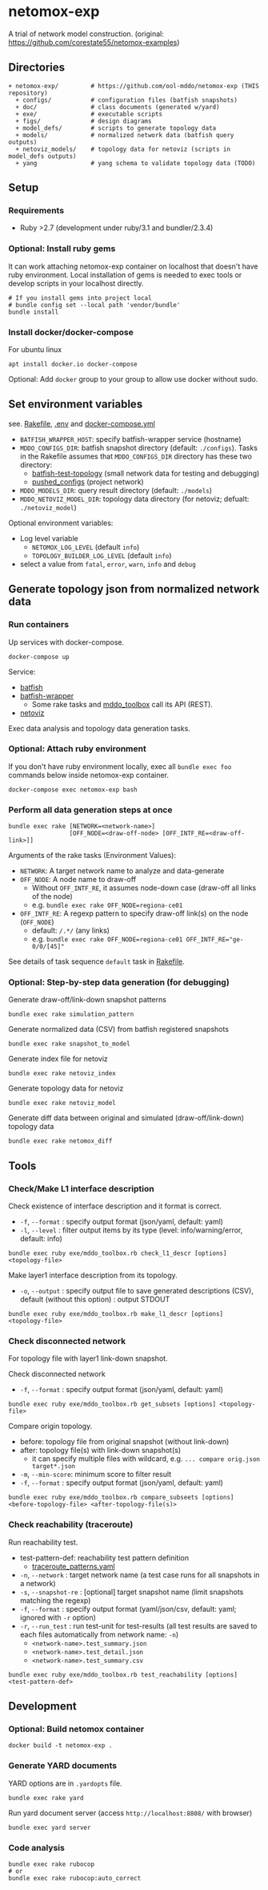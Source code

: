 # netomox-exp

A trial of network model construction. (original: https://github.com/corestate55/netomox-examples)

## Directories

```text
+ netomox-exp/         # https://github.com/ool-mddo/netomox-exp (THIS repository)
  + configs/           # configuration files (batfish snapshots)
  + doc/               # class documents (generated w/yard)
  + exe/               # executable scripts
  + figs/              # design diagrams
  + model_defs/        # scripts to generate topology data
  + models/            # normalized network data (batfish query outputs)
  + netoviz_models/    # topology data for netoviz (scripts in model_defs outputs)
  + yang               # yang schema to validate topology data (TODO)
```

## Setup

### Requirements

- Ruby >2.7 (development under ruby/3.1 and bundler/2.3.4)

### Optional: Install ruby gems

It can work attaching netomox-exp container on localhost that doesn't have ruby environment.
Local installation of gems is needed to exec tools or develop scripts in your localhost directly.

```shell
# If you install gems into project local
# bundle config set --local path 'vendor/bundle'
bundle install
```

### Install docker/docker-compose

For ubuntu linux

```shell
apt install docker.io docker-compose
```

Optional: Add `docker` group to your group to allow use docker without sudo.

## Set environment variables

see. [Rakefile](./Rakefile), [.env](./.env) and [docker-compose.yml](./docker-compose.yml)

* `BATFISH_WRAPPER_HOST`: specify batfish-wrapper service (hostname)
* `MDDO_CONFIGS_DIR`: batfish snapshot directory (default: `./configs`). Tasks in the Rakefile assumes that `MDDO_CONFIGS_DIR` directory has these two directory:
    * [batfish-test-topology](https://github.com/corestate55/batfish-test-topology) (small network data for testing and debugging)
    * [pushed_configs](https://github.com/ool-mddo/pushed_configs) (project network)
* `MDDO_MODELS_DIR`: query result directory (default: `./models`)
* `MDDO_NETOVIZ_MODEL_DIR`: topology data directory (for netoviz; defualt: `./netoviz_model`)

Optional environment variables:

- Log level variable
  - `NETOMOX_LOG_LEVEL` (default `info`)
  - `TOPOLOGY_BUILDER_LOG_LEVEL` (default `info`)
- select a value from `fatal`, `error`, `warn`, `info` and `debug`

## Generate topology json from normalized network data

### Run containers

Up services with docker-compose.

```shell
docker-compose up
```

Service:

- [batfish](https://github.com/batfish/batfish)
- [batfish-wrapper](https://github.com/ool-mddo/batfish-wrapper)
  - Some rake tasks and [mddo_toolbox](exe/mddo_toolbox.rb) call its API (REST).
- [netoviz](https://github.com/corestate55/netoviz)

Exec data analysis and topology data generation tasks.

### Optional: Attach ruby environment

If you don't have ruby environment locally, exec all `bundle exec foo` commands below inside netomox-exp container.

```shell
docker-compose exec netomox-exp bash
```

### Perform all data generation steps at once

```text
bundle exec rake [NETWORK=<network-name>]
                 [OFF_NODE=<draw-off-node> [OFF_INTF_RE=<draw-off-link>]]
```

Arguments of the rake tasks (Environment Values):
* `NETWORK`: A target network name to analyze and data-generate
* `OFF_NODE`: A node name to draw-off
  * Without `OFF_INTF_RE`, it assumes node-down case (draw-off all links of the node)
  * e.g. `bundle exec rake OFF_NODE=regiona-ce01`
* `OFF_INTF_RE`: A regexp pattern to specify draw-off link(s) on the node (`OFF_NODE`)
  * default: `/.*/` (any links)
  * e.g. `bundle exec rake OFF_NODE=regiona-ce01 OFF_INTF_RE="ge-0/0/[45]"`

See details of task sequence `default` task in [Rakefile](./Rakefile).

### Optional: Step-by-step data generation (for debugging)

Generate draw-off/link-down snapshot patterns

```shell
bundle exec rake simulation_pattern
```

Generate normalized data (CSV) from batfish registered snapshots

```shell
bundle exec rake snapshot_to_model
```

Generate index file for netoviz

```shell
bundle exec rake netoviz_index
```

Generate topology data for netoviz

```shell
bundle exec rake netoviz_model
```

Generate diff data between original and simulated (draw-off/link-down) topology data

```shell
bundle exec rake netomox_diff
```

## Tools

### Check/Make L1 interface description

Check existence of interface description and it format is correct.

- `-f`, `--format` : specify output format (json/yaml, default: yaml)
- `-l`, `--level` : filter output items by its type (level: info/warning/error, default: info)

```text
bundle exec ruby exe/mddo_toolbox.rb check_l1_descr [options] <topology-file>
```

Make layer1 interface description from its topology.

- `-o`, `--output` : specify output file to save generated descriptions (CSV),
  default (without this option) : output STDOUT

```text
bundle exec ruby exe/mddo_toolbox.rb make_l1_descr [options] <topology-file>
```

### Check disconnected network

For topology file with layer1 link-down snapshot.

Check disconnected network

- `-f`, `--format` : specify output format (json/yaml, default: yaml)

```text
bundle exec ruby exe/mddo_toolbox.rb get_subsets [options] <topology-file>
```

Compare origin topology.

- before: topology file from original snapshot (without link-down)
- after: topology file(s) with link-down snapshot(s)
  - it can specify multiple files with wildcard, e.g. `... compare orig.json target*.json`
- `-m`, `--min-score`: minimum score to filter result
- `-f`, `--format` : specify output format (json/yaml, default: yaml)

```text
bundle exec ruby exe/mddo_toolbox.rb compare_subseets [options] <before-topology-file> <after-topology-file(s)>
```

### Check reachability (traceroute)

Run reachability test.

- test-pattern-def: reachability test pattern definition
  - [traceroute_patterns.yaml](exe/traceroute_patterns.yaml)
- `-n`, `--network` : target network name (a test case runs for all snapshots in a network)
- `-s`, `--snapshot-re` : [optional] target snapshot name (limit snapshots matching the regexp)
- `-f`, `--format` : specify output format (yaml/json/csv, default: yaml; ignored with `-r` option)
- `-r`, `--run_test` : run test-unit for test-results
  (all test results are saved to each files automatically from network name: `-n`)
  - `<network-name>.test_summary.json`
  - `<network-name>.test_detail.json`
  - `<network-name>.test_summary.csv`

```text
bundle exec ruby exe/mddo_toolbox.rb test_reachability [options] <test-pattern-def>
```

## Development

### Optional: Build netomox container

```shell
docker build -t netomox-exp .
```

### Generate YARD documents

YARD options are in `.yardopts` file.

```shell
bundle exec rake yard
```

Run yard document server (access `http://localhost:8808/` with browser)

```shell
bundle exec yard server
```

### Code analysis

```shell
bundle exec rake rubocop
# or
bundle exec rake rubocop:auto_correct
```
